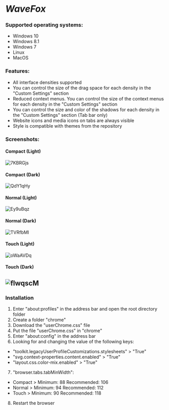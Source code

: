 # *WaveFox*

### Supported operating systems:
* Windows 10
* Windows 8.1
* Windows 7
* Linux 
* MacOS

### Features:
* All interface densities supported
* You can control the size of the drag space for each density in the "Custom Settings" section
* Reduced context menus. You can control the size of the context menus for each density in the "Custom Settings" section
* You can control the size and color of the shadows for each density in the "Custom Settings" section (Tab bar only)
* Website icons and media icons on tabs are always visible 
* Style is compatible with themes from the repository

### Screenshots:
#### Compact (Light)
![7KBRGjs](https://user-images.githubusercontent.com/85301851/131252428-6d49b402-1380-4857-901a-481e73c8fa3d.jpeg)
#### Compact (Dark)
![QdY1qHy](https://user-images.githubusercontent.com/85301851/131252437-424ed58d-df61-4e56-a6e0-989055443af0.jpeg)
#### Normal (Light)
![Ey9uBqz](https://user-images.githubusercontent.com/85301851/131252443-d0295b17-54b4-4598-8b05-621b77459f76.jpeg)
#### Normal (Dark)
![TVRfbMI](https://user-images.githubusercontent.com/85301851/131252452-de7d893a-23bd-4b9d-926f-660050d907cb.jpeg)
#### Touch (Light)
![oWaAVDq](https://user-images.githubusercontent.com/85301851/131252461-0d54f7a8-cd9b-4be6-b118-36c47c803e12.jpeg)
#### Touch (Dark)
![flwqscM](https://user-images.githubusercontent.com/85301851/131252472-d305f9dc-ca91-4cd4-aa65-a3edeae9b0fd.jpeg)
-----------------------------------------------------------------------------------------------------------------------

### Installation
1) Enter "about:profiles" in the address bar and open the root directory folder
2) Create a folder "chrome"
3) Download the "userChrome.css" file
4) Put the file "userChrome.css" in "chrome"
5) Enter "about:config" in the address bar
6) Looking for and changing the value of the following keys:
* "toolkit.legacyUserProfileCustomizations.stylesheets" > "True"
* "svg.context-properties.content.enabled" > "True"
* "layout.css.color-mix.enabled" > "True"
7) "browser.tabs.tabMinWidth":
* Compact > Minimum: 88 Recommended: 106
* Normal > Minimum: 94 Recommended: 112
* Touch > Minimum: 90 Recommended: 118
8) Restart the browser
